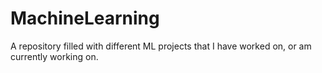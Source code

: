 # MachineLearning
A repository filled with different ML projects that I have worked on, or am currently working on.
